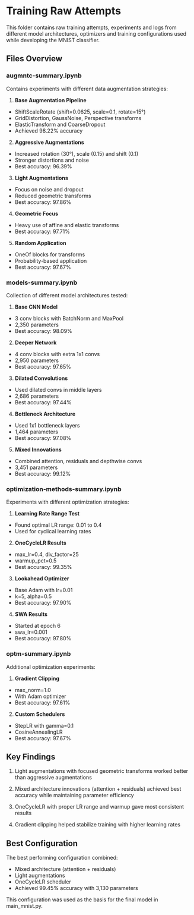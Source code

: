 # Training Raw Attempts

This folder contains raw training attempts, experiments and logs from different model architectures, optimizers and training configurations used while developing the MNIST classifier.

## Files Overview

### augmntc-summary.ipynb
Contains experiments with different data augmentation strategies:

1. **Base Augmentation Pipeline**
- ShiftScaleRotate (shift=0.0625, scale=0.1, rotate=15°)
- GridDistortion, GaussNoise, Perspective transforms
- ElasticTransform and CoarseDropout
- Achieved 98.22% accuracy

2. **Aggressive Augmentations** 
- Increased rotation (30°), scale (0.15) and shift (0.1)
- Stronger distortions and noise
- Best accuracy: 96.39%

3. **Light Augmentations**
- Focus on noise and dropout
- Reduced geometric transforms
- Best accuracy: 97.86%

4. **Geometric Focus**
- Heavy use of affine and elastic transforms
- Best accuracy: 97.71%

5. **Random Application**
- OneOf blocks for transforms
- Probability-based application
- Best accuracy: 97.67%

### models-summary.ipynb
Collection of different model architectures tested:

1. **Base CNN Model**
- 3 conv blocks with BatchNorm and MaxPool
- 2,350 parameters
- Best accuracy: 98.09%

2. **Deeper Network**
- 4 conv blocks with extra 1x1 convs
- 2,950 parameters
- Best accuracy: 97.65%

3. **Dilated Convolutions**
- Used dilated convs in middle layers
- 2,686 parameters
- Best accuracy: 97.44%

4. **Bottleneck Architecture**
- Used 1x1 bottleneck layers
- 1,464 parameters
- Best accuracy: 97.08%

5. **Mixed Innovations**
- Combined attention, residuals and depthwise convs
- 3,451 parameters
- Best accuracy: 99.12%

### optimization-methods-summary.ipynb
Experiments with different optimization strategies:

1. **Learning Rate Range Test**
- Found optimal LR range: 0.01 to 0.4
- Used for cyclical learning rates

2. **OneCycleLR Results**
- max_lr=0.4, div_factor=25
- warmup_pct=0.5
- Best accuracy: 99.35%

3. **Lookahead Optimizer**
- Base Adam with lr=0.01
- k=5, alpha=0.5
- Best accuracy: 97.90%

4. **SWA Results**
- Started at epoch 6
- swa_lr=0.001
- Best accuracy: 97.80%

### optm-summary.ipynb
Additional optimization experiments:

1. **Gradient Clipping**
- max_norm=1.0
- With Adam optimizer
- Best accuracy: 97.61%

2. **Custom Schedulers**
- StepLR with gamma=0.1
- CosineAnnealingLR
- Best accuracy: 97.67%

## Key Findings

1. Light augmentations with focused geometric transforms worked better than aggressive augmentations

2. Mixed architecture innovations (attention + residuals) achieved best accuracy while maintaining parameter efficiency

3. OneCycleLR with proper LR range and warmup gave most consistent results

4. Gradient clipping helped stabilize training with higher learning rates

## Best Configuration

The best performing configuration combined:
- Mixed architecture (attention + residuals)
- Light augmentations
- OneCycleLR scheduler
- Achieved 99.45% accuracy with 3,130 parameters

This configuration was used as the basis for the final model in main_mnist.py. 